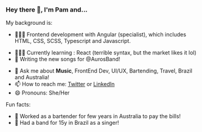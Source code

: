 ### Hey there 👋, I'm Pam and...

My background is:


- 👩🏻‍💻 Frontend development with Angular (specialist), which includes HTML, CSS, SCSS, Typescript and Javascript.



<!-- - 👩🏻‍💻 Currently working @ **Sonic Healthcare** in Brisbane/QLD/Australia as a **FrontEnd Dev**. -->
- 👩🏻‍💻 Currently learning :  React (terrible syntax, but the market likes it lol) 
- 🎤 Writing the new songs for @AurosBand!
 <!-- - 👯 I’m looking to collaborate on ... -->
 <!-- - 🤔 I’m looking for help with ... -->
- 💬 Ask me about **Music**, FrontEnd Dev, UI/UX, Bartending, Travel, Brazil and Australia!
- 📫 How to reach me: [Twitter](https://twitter.com/pamgaiguer) or [LinkedIn](https://www.linkedin.com/in/pamellagaiguer/)
- 😄 Pronouns: She/Her




Fun facts: 
- 🍹 Worked as a bartender for few years in Australia to pay the bills! 
- 🎤 Had a band for 15y in Brazil as a singer!
